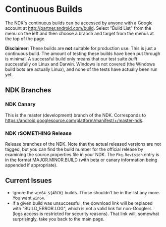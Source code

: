 Continuous Builds
=================

The NDK's continuous builds can be accessed by anyone with a Google account at
http://partner.android.com/build. Select "Build List" from the menu on the left
and then choose a branch and target from the menus at the top of the page.

**Disclaimer**: These builds are **not** suitable for production use. This is
just a continuous build. The amount of testing these builds have been put
through is minimal. A successful build only means that our test suite *built*
successfully on Linux and Darwin. Windows is not covered (the Windows build bots
are actually Linux), and none of the tests have actually been run yet.


NDK Branches
------------

### NDK Canary

This is the master (development) branch of the NDK. Corresponds to
https://android.googlesource.com/platform/manifest/+/master-ndk.

### NDK rSOMETHING Release

Release branches of the NDK. Note that the actual released versions are not
tagged, but you can find the build number for the official release by examining
the source.properties file in your NDK. The `Pkg.Revision` entry is in the
format MAJOR.MINOR.BUILD (with beta or canary information being appended if
appropriate).


Current Issues
--------------

 * Ignore the `win64_${ARCH}` builds. Those shouldn't be in the list any more.
   You want `win64`.
 * If a given build was unsuccessful, the download link will be replaced with
   "BUILD\_ERROR.LOG", which is not a valid link for non-Googlers (logs access
   is restricted for security reasons). That link will, somewhat surprisingly,
   take you back to the main page.
